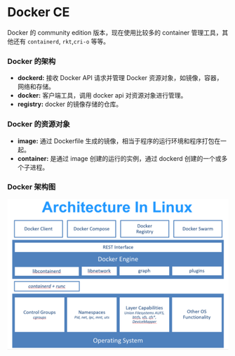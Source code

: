 # Docker CE

Docker 的 community edition 版本，现在使用比较多的 container 管理工具，其他还有 `containerd`, `rkt`,`cri-o` 等等。

### Docker 的架构

* **dockerd:**  接收 Docker API 请求并管理 Docker 资源对象，如镜像，容器，网络和存储。
* **docker:**   客户端工具，调用 docker api  对资源对象进行管理。
* **registry:**  docker 的镜像存储的仓库。

### Docker 的资源对象

* **image:**  通过 Dockerfile 生成的镜像，相当于程序的运行环境和程序打包在一起。
* **container:** 是通过 image 创建的运行的实例，通过 dockerd 创建的一个或多个子进程。

### Docker 架构图

![](../.gitbook/assets/image.png)

